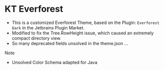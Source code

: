 # KT Everforest
* This is a customized Everforest Theme, based on the Plugin: `Everforest Dark` in the Jetbrains Plugin Market.
* Modified to fix the Tree.RowHeight issue, which caused an extremely compact directory view.
* So many deprecated fields unsolved in the theme.json ...

> [!NOTE]
> * Unsolved Color Schema adapted for Java